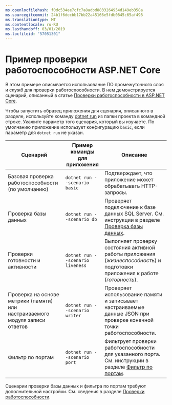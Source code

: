 ```yaml
---
ms.openlocfilehash: f0dc534ee7cfc7a8adbd8833264954d149eb358a
ms.sourcegitcommit: 24b1f6decbb17bb22a45166e5fdb0845c65af498
ms.translationtype: MT
ms.contentlocale: ru-RU
ms.lasthandoff: 03/01/2019
ms.locfileid: "57051301"
---
```

# <a name="aspnet-core-health-check-sample"></a>Пример проверки работоспособности ASP.NET Core

В этом примере описывается использование ПО промежуточного слоя и служб для проверки работоспособности. В нем демонстрируется сценарий, описанный в статье [Проверки работоспособности в ASP.NET Core](https://docs.microsoft.com/aspnet/core/host-and-deploy/health-checks).

Чтобы запустить образец приложения для сценария, описанного в разделе, используйте команду [dotnet run](https://docs.microsoft.com/dotnet/core/tools/dotnet-run) из папки проекта в командной строке. Укажите параметр того сценария, который вы изучаете. По умолчанию приложение использует конфигурацию `basic`, если параметр для `dotnet run` не указан.

| Сценарий                                               | Пример команды для приложения               | Описание |
| ------------------------------------------------------ | -------------------------------- | ----------- |
| Базовая проверка работоспособности (по умолчанию)                           | `dotnet run --scenario basic`    | Подтверждает, что приложение может обрабатывать HTTP-запросы. |
| Проверка базы данных                                         | `dotnet run --scenario db`       | Проверяет подключение к базе данных SQL Server. См. инструкции в разделе [Проверка базы данных](https://docs.microsoft.com/aspnet/core/host-and-deploy/health-checks#database-probe). |
| Проверки готовности и активности                              | `dotnet run --scenario liveness` | Выполняет проверку состояния активной работы приложения (*жизнеспособность*) и подготовки приложения к работе (*готовность*). |
| Проверка на основе метрики (памяти) или<br>настраиваемого модуля записи ответов | `dotnet run --scenario writer`   | Проверяет использование памяти и записывает настраиваемые данные JSON при проверке конечной точки работоспособности. |
| Фильтр по портам                                         | `dotnet run --scenario port`     | Фильтрует проверки работоспособности для указанного порта. См. инструкции в разделе [Фильтр по портам](https://docs.microsoft.com/aspnet/core/host-and-deploy/health-checks#filter-by-port). |

Сценарии проверки базы данных и фильтра по портам требуют дополнительной настройки. См. сведения в разделе [Проверки работоспособности](https://docs.microsoft.com/aspnet/core/host-and-deploy/health-checks).
